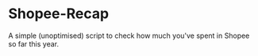 # Shopee-Recap
A simple (unoptimised) script to check how much you've spent in Shopee so far this year.
